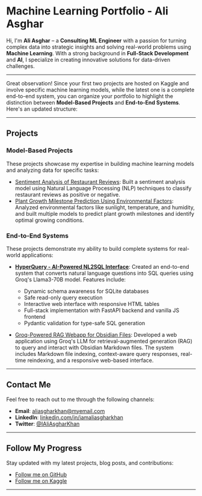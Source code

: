 # Machine Learning Portfolio - Ali Asghar

Hi, I'm **Ali Asghar** – a **Consulting ML Engineer** with a passion for turning complex data into strategic insights and solving real-world problems using **Machine Learning**. With a strong background in **Full-Stack Development** and **AI**, I specialize in creating innovative solutions for data-driven challenges.

---

Great observation! Since your first two projects are hosted on Kaggle and involve specific machine learning models, while the latest one is a complete end-to-end system, you can organize your portfolio to highlight the distinction between **Model-Based Projects** and **End-to-End Systems**. Here's an updated structure:  

---

## Projects

### Model-Based Projects

These projects showcase my expertise in building machine learning models and analyzing data for specific tasks:

- [Sentiment Analysis of Restaurant Reviews](https://www.kaggle.com/code/ialiasghar/sentiment-analysis-of-restaurant-reviews): Built a sentiment analysis model using Natural Language Processing (NLP) techniques to classify restaurant reviews as positive or negative.
- [Plant Growth Milestone Prediction Using Environmental Factors](https://www.kaggle.com/code/ialiasghar/plant-growth-milestone-prediction-using-environmen): Analyzed environmental factors like sunlight, temperature, and humidity, and built multiple models to predict plant growth milestones and identify optimal growing conditions.

### End-to-End Systems

These projects demonstrate my ability to build complete systems for real-world applications:


- **[HyperQuery - AI-Powered NL2SQL Interface](https://github.com/iamAliAsgharKhan/HyperQuery)**: Created an end-to-end system that converts natural language questions into SQL queries using Groq's Llama3-70B model. Features include:
  - Dynamic schema awareness for SQLite databases
  - Safe read-only query execution
  - Interactive web interface with responsive HTML tables
  - Full-stack implementation with FastAPI backend and vanilla JS frontend
  - Pydantic validation for type-safe SQL generation


- [Groq-Powered RAG Webapp for Obsidian Files](https://github.com/iamAliAsgharKhan/Groq-Powered-RAG-Webapp-for-Obsidian-Files): Developed a web application using Groq's LLM for retrieval-augmented generation (RAG) to query and interact with Obsidian Markdown files. The system includes Markdown file indexing, context-aware query responses, real-time reindexing, and a responsive web-based interface.


---


## Contact Me

Feel free to reach out to me through the following channels:

- **Email**: aliasgharkhan@myemail.com
- **LinkedIn**: [linkedin.com/in/iamaliasgharkhan](https://www.linkedin.com/in/iamaliasgharkhan/)
- **Twitter**: [@IAliAsgharKhan](https://twitter.com/IAliAsgharKhan)

---

## Follow My Progress

Stay updated with my latest projects, blog posts, and contributions:

- [Follow me on GitHub](https://github.com/iamAliAsgharKhan)
- [Follow me on Kaggle](https://www.kaggle.com/ialiasghar)

---

